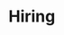 # Hiring


<!-- 
We are working on making energy-based models (EBMs) viable by revisiting some of the math that underlies machine learning. Here is what Yann LeCun had to say about EBMs https://x.com/ylecun/status/1380066315600343042

If you have background in any of these or related fields (or are excited to learn): integrable systems, category theory, functional programming, compilers, statistical mechanics, computational physics, please reach out.

Our company operates at the intersection of research & development, and as a part of this job, you will be reading papers and implementing some very cool research from the above fields. Ideal candidate would understand how one goes about writing high perf code as well as be able to explain the concept of a Hamiltonian.

If we succeed, our approach will mark a significant step forward towards achieving AGI.

We are currently in the final stages of establishing the company and to that end, we are in the process of working out the exact positions, salary ranges and such. As a result, we might not be officially hiring for another month or two. That being said, if the job sounds interesting, please do not hesitate and contact us at adamnemecek+hnhiring@gmail.com.

In addition, while we are finalizing investments, there might still be some space left in the current round, so if you are interested in hearing our pitch, please reach out to adamnemecek+hninvestments@gmail.com.

You can also join the discord channel https://discord.com/invite/mr9TAhpyBW. 
-->